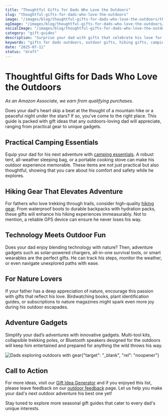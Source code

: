 ```yaml
---
title: "Thoughtful Gifts for Dads Who Love the Outdoors"
slug: "thoughtful-gifts-for-dads-who-love-the-outdoors"
image: "/images/blog/thoughtful-gifts-for-dads-who-love-the-outdoors/thoughtful-gifts-for-dads-who-love-the-outdoors-banner.webp"
ogImage: "/images/blog/thoughtful-gifts-for-dads-who-love-the-outdoors/thoughtful-gifts-for-dads-who-love-the-outdoors-og.webp"
socialImage: "/images/blog/thoughtful-gifts-for-dads-who-love-the-outdoors/thoughtful-gifts-for-dads-who-love-the-outdoors-social.webp"
category: "gift-guides"
description: "Surprise your dad with gifts that celebrate his love for the great outdoors. From camping gear to adventure gadgets, we have ideas!"
keywords: "gifts for dads outdoors, outdoor gifts, hiking gifts, camping essentials, gifts for nature lovers"
date: "2025-07-11"
status: "draft"
---
```


# Thoughtful Gifts for Dads Who Love the Outdoors

*As an Amazon Associate, we earn from qualifying purchases.*

Does your dad's heart skip a beat at the thought of a mountain hike or a peaceful night under the stars? If so, you've come to the right place. This guide is packed with gift ideas that any outdoors-loving dad will appreciate, ranging from practical gear to unique gadgets.

## Practical Camping Essentials

Equip your dad for his next adventure with [camping essentials](https://www.amazon.com/s?k=camping+essentials&tag=bright-gift-20). A robust tent, all-weather sleeping bag, or a portable cooking stove can make his outdoor experience memorable. These items are not just practical but also thoughtful, showing that you care about his comfort and safety while he explores.

## Hiking Gear That Elevates Adventure

For fathers who love trekking through trails, consider high-quality [hiking gear](https://www.amazon.com/s?k=hiking+gear&tag=bright-gift-20). From waterproof boots to durable backpacks with hydration packs, these gifts will enhance his hiking experiences immeasurably. Not to mention, a reliable GPS device can ensure he never loses his way.

## Technology Meets Outdoor Fun

Does your dad enjoy blending technology with nature? Then, adventure gadgets such as solar-powered chargers, all-in-one survival tools, or smart wearables are the perfect gifts. He can track his steps, monitor the weather, or even navigate unexplored paths with ease.

## For Nature Lovers

If your father has a deep appreciation of nature, encourage this passion with gifts that reflect his love. Birdwatching books, plant identification guides, or subscriptions to nature magazines might spark even more joy during his outdoor escapades.

## Adventure Gadgets

Simplify your dad’s adventures with innovative gadgets. Multi-tool kits, collapsible trekking poles, or Bluetooth speakers designed for the outdoors will keep him entertained and prepared for anything the wild throws his way.

![Dads exploring outdoors with gear](https://www.amazon.com/s?k=outdoor+gadgets+dads&tag=bright-gift-20){"target": "_blank", "rel": "noopener"}

## Call to Action

For more ideas, visit our [Gift Idea Generator](/blog/gifts-for-dads) and if you enjoyed this list, please leave feedback on our [outdoor feedback](/blog/outdoor-feedback) page. Let us help you make your dad's next outdoor adventure his best one yet!

Stay tuned to explore more seasonal gift guides that cater to every dad's unique interests.


